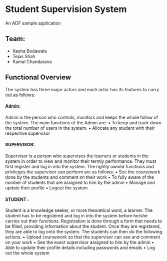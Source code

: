 # Student Supervision System

An ADF sample application

## Team:

* Kesha Bodawala               
* Tejas Shah
* Kamal Chandarana


## Functional Overview

The system has three major actors and each actor has its features to carry out as follows:

#### Admin:
Admin is the person who controls, monitors and keeps the whole follow of the system. The main functions of the Admin are:
•	To keep and track down the total number of users in the system.
•	Allocate any student with their respective supervisor

#### SUPERVISOR:
Supervisor is a person who supervises the learners or students in the system in order to view and monitor their termly performance. They must first register and log in into the system.
The rightly owned functions and privileges the supervisor can perform are as follows:
•	See the coursework done by the students and comment on their work
•	To fully aware of the number of students that are assigned to him by the admin
•	Manage and update their profile
•	Logout the system

#### STUDENT :
Student is a knowledge seeker, or more theoretical word, a learner. The student has to be registered and log in into the system before he/she carries out their functions. Registration is done through a form that needs to be filled, providing information about the student. Once they are registered, they are able to log onto the system. The students can then do the following actions:
•	Upload coursework so that the supervisor can see and comment on your work
•	See the exact supervisor assigned to him by the admin
•	Able to update their profile details including passwords and emails
•	Log out the whole system


